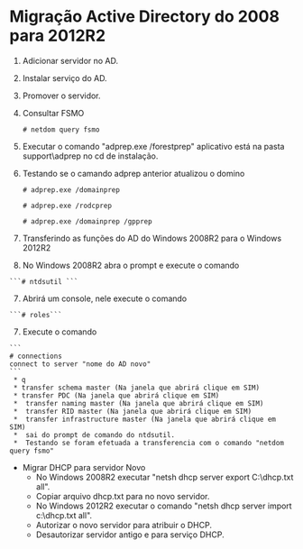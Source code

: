 # Migração Active Directory do 2008 para 2012R2

1. Adicionar servidor no AD.
2. Instalar serviço do AD.
3. Promover o servidor.
4. Consultar FSMO
    
    ```# netdom query fsmo```

5. Executar o comando "adprep.exe /forestprep" aplicativo está na pasta support\adprep no cd de instalação.
6. Testando se o camando adprep anterior atualizou o domino   

    ```# adprep.exe /domainprep```

    ```# adprep.exe /rodcprep```

    ```# adprep.exe /domainprep /gpprep```

7. Transferindo as funções do AD do Windows 2008R2 para o Windows 2012R2
  7. No Windows 2008R2 abra o prompt e execute o comando 
    
    ```# ntdsutil ```

  7. Abrirá um console, nele execute o comando 
    
    ```# roles```

  7. Execute o comando

    ```
    # connections
    connect to server "nome do AD novo"
    ```
     * q 
     * transfer schema master (Na janela que abrirá clique em SIM)
     * transfer PDC (Na janela que abrirá clique em SIM)
     *  transfer naming master (Na janela que abrirá clique em SIM)
     *  transfer RID master (Na janela que abrirá clique em SIM)
     *  transfer infrastructure master (Na janela que abrirá clique em SIM)
     *  sai do prompt de comando do ntdsutil.
     *  Testando se foram efetuada a transferencia com o comando "netdom query fsmo"

  * Migrar DHCP para servidor Novo
     * No Windows 2008R2 executar "netsh dhcp server export C:\dhcp.txt all".
     * Copiar arquivo dhcp.txt para no novo servidor.
     * No Windows 2012R2 executar o comando "netsh dhcp server import c:\dhcp.txt all".
     * Autorizar o novo servidor para atribuir o DHCP.
     * Desautorizar servidor antigo e para serviço DHCP.